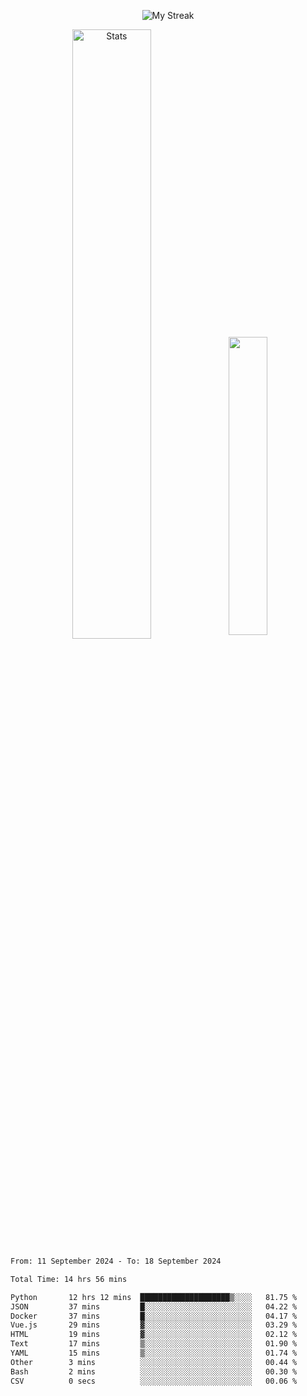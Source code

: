 <p align="center">
<picture>
  <source media="(prefers-color-scheme: dark)" srcset="http://github-readme-streak-stats.herokuapp.com?user=semolik&theme=dark&hide_border=true&background=DD272700">
  <img alt="My Streak" src="http://github-readme-streak-stats.herokuapp.com?user=semolik&hide_border=true">
</picture>
</p>
<div align="center">
  <picture>
    <source media="(prefers-color-scheme: dark)" srcset="https://github-readme-stats.vercel.app/api?username=semolik&show_icons=true&bg_color=DD272700&hide_border=true&theme=dark">
        <img alt="Stats" src="https://github-readme-stats.vercel.app/api?username=semolik&show_icons=true&bg_color=DD272700&hide_border=true" width="50%" >
  </picture>
  <sup>
  <picture>
  <source media="(prefers-color-scheme: dark)" srcset="https://github-readme-stats.vercel.app/api/top-langs/?username=semolik&layout=compact&hide_border=true&bg_color=DD272700&theme=dark">
  <img src="https://github-readme-stats.vercel.app/api/top-langs/?username=semolik&layout=compact&hide_border=true" width="35%" />
  </picture>
  </sup>
</div>
<!--START_SECTION:waka-->

```txt
From: 11 September 2024 - To: 18 September 2024

Total Time: 14 hrs 56 mins

Python       12 hrs 12 mins  ████████████████████▒░░░░   81.75 %
JSON         37 mins         █░░░░░░░░░░░░░░░░░░░░░░░░   04.22 %
Docker       37 mins         █░░░░░░░░░░░░░░░░░░░░░░░░   04.17 %
Vue.js       29 mins         ▓░░░░░░░░░░░░░░░░░░░░░░░░   03.29 %
HTML         19 mins         ▓░░░░░░░░░░░░░░░░░░░░░░░░   02.12 %
Text         17 mins         ▒░░░░░░░░░░░░░░░░░░░░░░░░   01.90 %
YAML         15 mins         ▒░░░░░░░░░░░░░░░░░░░░░░░░   01.74 %
Other        3 mins          ░░░░░░░░░░░░░░░░░░░░░░░░░   00.44 %
Bash         2 mins          ░░░░░░░░░░░░░░░░░░░░░░░░░   00.30 %
CSV          0 secs          ░░░░░░░░░░░░░░░░░░░░░░░░░   00.06 %
```

<!--END_SECTION:waka-->

